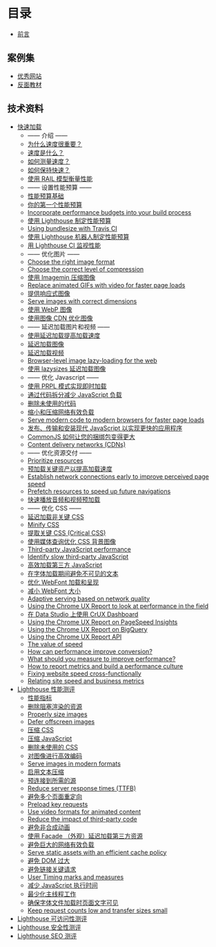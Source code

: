 # 目录

- [前言](README.md)

## 案例集

- [优秀网站](docs/good-sites.md)
- [反面教材](docs/bad-sites.md)

## 技术资料

- [快速加载](docs/fast-load-time.md)
  - —— 介绍 ——
  - [为什么速度很重要？](docs/fast-load-time/why-speed-matters.md)
  - [速度是什么？](docs/fast-load-time/what-is-speed.md)
  - [如何测量速度？](docs/fast-load-time/how-to-measure-speed.md)
  - [如何保持快速？](docs/fast-load-time/how-to-stay-fast.md)
  - [使用 RAIL 模型衡量性能](docs/fast-load-time/rail.md)
  - —— 设置性能预算 ——
  - [性能预算基础](docs/fast-load-time/performance-budgets-101.md)
  - [你的第一个性能预算](docs/fast-load-time/your-first-performance-budget.md)
  - [Incorporate performance budgets into your build process](docs/fast-load-time/incorporate-performance-budgets-into-your-build-tools.md)
  - [使用 Lighthouse 制定性能预算](docs/fast-load-time/use-lighthouse-for-performance-budgets.md)
  - [Using bundlesize with Travis CI](docs/fast-load-time/using-bundlesize-with-travis-ci.md)
  - [使用 Lighthouse 机器人制定性能预算](docs/fast-load-time/using-lighthouse-bot-to-set-a-performance-budget.md)
  - [用 Lighthouse CI 监视性能](docs/fast-load-time/lighthouse-ci.md)
  - —— 优化图片 ——
  - [Choose the right image format]()
  - [Choose the correct level of compression]()
  - [使用 Imagemin 压缩图像](docs/fast-load-time/use-imagemin-to-compress-images.md)
  - [Replace animated GIFs with video for faster page loads]()
  - [提供响应式图像](docs/fast-load-time/serve-responsive-images.md)
  - [Serve images with correct dimensions]()
  - [使用 WebP 图像](docs/fast-load-time/serve-images-webp.md)
  - [使用图像 CDN 优化图像](docs/fast-load-time/image-cdns.md)
  - —— 延迟加载图片和视频 ——
  - [使用延迟加载提高加载速度](docs/fast-load-time/lazy-loading.md)
  - [延迟加载图像](docs/fast-load-time/lazy-loading-images.md)
  - [延迟加载视频]()
  - [Browser-level image lazy-loading for the web]()
  - [使用 lazysizes 延迟加载图像]()
  - —— 优化 Javascript ——
  - [使用 PRPL 模式实现即时加载]()
  - [通过代码拆分减少 JavaScript 负载]()
  - [删除未使用的代码]()
  - [缩小和压缩网络有效负载]()
  - [Serve modern code to modern browsers for faster page loads]()
  - [发布、传输和安装现代 JavaScript 以实现更快的应用程序]()
  - [CommonJS 如何让您的捆绑包变得更大]()
  - [Content delivery networks (CDNs)]()
  - —— 优化资源交付 ——
  - [Prioritize resources]()
  - [预加载关键资产以提高加载速度]()
  - [Establish network connections early to improve perceived page speed]()
  - [Prefetch resources to speed up future navigations]()
  - [快速播放音频和视频预加载]()
  - —— 优化 CSS ——
  - [延迟加载非关键 CSS]()
  - [Minify CSS]()
  - [提取关键 CSS (Critical CSS)]()
  - [使用媒体查询优化 CSS 背景图像]()
  - [Third-party JavaScript performance]()
  - [Identify slow third-party JavaScript]()
  - [高效加载第三方 JavaScript]()
  - [在字体加载期间避免不可见的文本]()
  - [优化 WebFont 加载和呈现]()
  - [减小 WebFont 大小]()
  - [Adaptive serving based on network quality]()
  - [Using the Chrome UX Report to look at performance in the field]()
  - [在 Data Studio 上使用 CrUX Dashboard]()
  - [Using the Chrome UX Report on PageSpeed Insights]()
  - [Using the Chrome UX Report on BigQuery]()
  - [Using the Chrome UX Report API]()
  - [The value of speed]()
  - [How can performance improve conversion?]()
  - [What should you measure to improve performance?]()
  - [How to report metrics and build a performance culture]()
  - [Fixing website speed cross-functionally]()
  - [Relating site speed and business metrics]()
- [Lighthouse 性能测评](docs/lighthouse-performance.md)
  - [性能指标](docs/lighthouse-performance/metrics.md)
  - [删除阻塞渲染的资源](docs/lighthouse-performance/render-blocking-resources.md)
  - [Properly size images](docs/lighthouse-performance/uses-responsive-images.md)
  - [Defer offscreen images](docs/lighthouse-performance/offscreen-images.md)
  - [压缩 CSS](docs/lighthouse-performance/unminified-css.md)
  - [压缩 JavaScript](docs/lighthouse-performance/unminified-javascript.md)
  - [删除未使用的 CSS](docs/lighthouse-performance/unused-css-rules.md)
  - [对图像进行高效编码](docs/lighthouse-performance/uses-optimized-images.md)
  - [Serve images in modern formats](docs/lighthouse-performance/uses-webp-images.md)
  - [启用文本压缩](docs/lighthouse-performance/uses-text-compression.md)
  - [预连接到所需的源](docs/lighthouse-performance/uses-rel-preconnect.md)
  - [Reduce server response times (TTFB)](docs/lighthouse-performance/time-to-first-byte.md)
  - [避免多个页面重定向](docs/lighthouse-performance/redirects.md)
  - [Preload key requests](docs/lighthouse-performance/uses-rel-preload.md)
  - [Use video formats for animated content](docs/lighthouse-performance/efficient-animated-content.md)
  - [Reduce the impact of third-party code](docs/lighthouse-performance/third-party-summary.md)
  - [避免非合成动画](docs/lighthouse-performance/non-composited-animations.md)
  - [使用 Facade （外观）延迟加载第三方资源](docs/lighthouse-performance/third-party-facades.md)
  - [避免巨大的网络有效负载](docs/lighthouse-performance/total-byte-weight.md)
  - [Serve static assets with an efficient cache policy](docs/lighthouse-performance/uses-long-cache-ttl.md)
  - [避免 DOM 过大](docs/lighthouse-performance/dom-size.md)
  - [避免链接关键请求](docs/lighthouse-performance/critical-request-chains.md)
  - [User Timing marks and measures](docs/lighthouse-performance/user-timings.md)
  - [减少 JavaScript 执行时间](docs/lighthouse-performance/bootup-time.md)
  - [最少化主线程工作](docs/lighthouse-performance/mainthread-work-breakdown.md)
  - [确保字体文件加载时页面文字可见](docs/lighthouse-performance/font-display.md)
  - [Keep request counts low and transfer sizes small](docs/lighthouse-performance/resource-summary.md)
- [Lighthouse 可访问性测评](docs/lighthouse-accessibility.md)
- [Lighthouse 安全性测评](docs/lighthouse-best-pratices.md)
- [Lighthouse SEO 测评](docs/lighthouse-seo.md)
